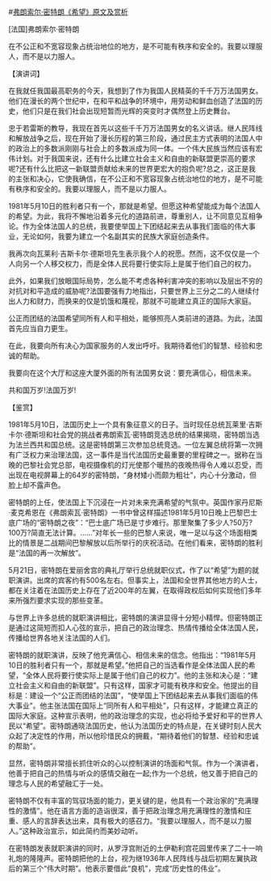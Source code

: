 #[弗朗索尔·密特朗《希望》原文及赏析](https://www.vrrw.net/wx/14703.html)

[法国]弗朗索尔·密特朗

在不公正和不宽容现象占统治地位的地方，是不可能有秩序和安全的。我要以理服人，而不是以力服人。

【演讲词】

在我就任我国最高职务的今天，我想到了作为我国人民精英的千千万万法国男女。他们在漫长的两个世纪中，在和平和战争的环境中，用劳动和鲜血创造了法国的历史，他们只是在我们社会出现短暂而光辉的突变时才偶然登上历史舞台。

忠于若雷斯的教导，我现在首先以这些千千万万法国男女的名义讲话。继人民阵线和解放战争之后，现在开始了漫长历程的第三阶段，通过民主方式表明的法国人中的政治上的多数派刚刚与社会上的多数派成为同一体。一个伟大民族当然应该有宏伟计划。对于我国来说，还有什么比建立社会主义和自由的新联盟更崇高的要求呢?还有什么比把这一新联盟贡献给未来的世界更宏大的抱负呢?总之，这正是我的主张和决心，它使我确信，在不公正和不宽容现象占统治地位的地方，是不可能有秩序和安全的。我要以理服人，而不是以力服人。

1981年5月10日的胜利者只有一个，那就是希望。但愿这种希望能成为每个法国人的希望。为此，我将不懈地沿着多元化的道路前进，尊重别人，让不同意见互相争论。作为全体法国人的总统，我要使举国上下团结起来去从事我们面临的伟大事业，无论如何，我要为建立一个名副其实的民族大家庭创造条件。

我再次向瓦莱利·吉斯卡尔·德斯坦先生表示我个人的祝愿。然而，这不仅仅是一个人向另一个人移交权力，而是全体人民将要行使实际上是属于他们自己的权力。

此外，如果我们放眼国际局势，怎么能不考虑各种利害冲突的影响以及层出不穷的对抗对和平造成的威胁呢?法国要强有力地指出，只要世界上三分之二的人继续付出人力和财力，而换来的仅是饥饿和蔑视，那就不可能建立真正的国际大家庭。

公正而团结的法国希望同所有人和平相处，能够照亮人类前进的道路。为此，法国首先应当自力更生。

在此，我要向所有决心为国家服务的人发出呼吁。我期待着他们的智慧、经验和忠诚的帮助。

我要向在这个大厅和这座大厦外面的所有法国男女说：要充满信心，相信未来。

共和国万岁!法国万岁!



【鉴赏】

1981年5月10日，法国历史上一个具有象征意义的日子。当时现任总统瓦莱里·吉斯卡尔·德斯坦和社会党的挑战者弗朗索瓦·密特朗竞选总统的结果揭晓，密特朗当选为法兰西共和国总统。这是密特朗第三次参加总统竞选。一位左翼总统将第一次拥有广泛权力来治理法国，这一事件是当代法国历史最重要的里程碑之一。据称在当晚的巴黎社会党总部，电视摄像机的灯光使那个暖热的夜晚热得令人难以忍受，而出现在电视屏幕上的64岁的密特朗，“身材矮小而颇为粗壮”，内心十分激动，但脸上却不露声色。

密特朗的上任，使法国上下沉浸在一片对未来充满希望的气氛中。英国作家丹尼斯·麦克希恩在《弗朗索瓦·密特朗》一书中曾这样描述1981年5月10日晚上巴黎巴士底广场的“密特朗之夜”：“巴士底广场已是寸步难行。那里聚集了多少人?50万?100万?简直无法计算。……”对年长一些的巴黎人来说，唯一足以与这个场面相类比的情景是二战期间巴黎解放以后所举行的庆祝活动。在他们看来，密特朗的胜利是“法国的再一次解放”。

5月21日，密特朗在爱丽舍宫的典礼厅举行总统就职仪式，作了以“希望”为题的就职演讲。出席的宾客约有500名左右。但事实上，法国和全世界其他地方的人士，都在关注着在法国历史上存在了近200年的左翼，在取得政权后如何实现他们多年来所强烈要求实现的那些变革。

与世界上许多总统的就职演讲相比，密特朗的演讲显得十分短小精悍。但密特朗正是通过这简短而扣人心弦的宣示，把自己的政治理念、热情传播给全体法国人民，传播给世界各地关注法国的人们。

密特朗的就职演讲，反映了他充满信心、相信未来的信念。他指出：“1981年5月10日的胜利者只有一个，那就是希望。”他把自己的当选看作是全体法国人民的希望，“全体人民将要行使实际上是属于他们自己的权力”。他的主张和决心是：“建立社会主义和自由的新联盟”。只有这样，国家才可能有秩序和安全。他提出的目标是：建设一个“公正而团结的法国”，“使举国上下团结起来去从事我们面临的伟大事业”。他主张法国在国际上“同所有人和平相处”，只有这样，才能建立真正的国际大家庭。这种宣示表明，他的政治理念的实现，也必将给予爱好和平的世界人民以“希望”。密特朗通晓法国历史，他认为法国历史的特点是，在关键时刻人民大众起了决定性的作用，所以他珍惜民众的拥戴，“期待着他们的智慧、经验和忠诚的帮助”。

显然，密特朗非常擅长抓住听众的心以控制演讲的场面和气氛。作为一个演讲者，他善于把自己的热情与听众的感情交融在一起;作为一个总统，他又善于把自己的理念与人民的希望融汇于一处。

密特朗不仅有丰富的驾驭场面的能力，更关键的是，他具有一个政治家的“充满理性的激情”。他在语言方面的造诣很深，善于把政治理念用充满理性的激情和庄重、感人的言辞表达出来，具有极大的感召力。“我要以理服人，而不是以力服人。”这种政治宣示，如此简约而美妙动听。

在密特朗发表就职演讲的同时，从罗浮宫附近的土伊勒利宫花园里传来了二十一响礼炮的隆隆声。密特朗把他的上台，视为继1936年人民阵线与战后初期左翼执政后的第三个“伟大时期”。他表示要借此“良机”，完成“历史性的伟业”。


